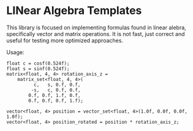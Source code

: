 # LINear Algebra Templates
This library is focused on implementing formulas found in linear alebra, specifically vector and matrix operations. It is not fast, just correct and useful for testing more optimized approaches. 

Usage:
```
float c = cosf(0.524f);
float s = sinf(0.524f);
matrix<float, 4, 4> rotation_axis_z = 
    matrix_set<float, 4, 4>(
          c,   s, 0.f, 0.f,
         -s,   c, 0.f, 0.f,
        0.f, 0.f, 1.f, 0.f,
        0.f, 0.f, 0.f, 1.f);
		
vector<float, 4> position = vector_set<float, 4>(1.0f, 0.0f, 0.0f, 1.0f);
vector<float, 4> position_rotated = position * rotation_axis_z;
```
